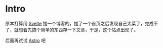 # Intro

原本打算用 [Svelte](https://svelte.dev/) 搓一个博客的，搓了一个首页之后发现自己太菜了，完成不了，就想着先搞个简单的东西存一下文章，于是，这个站点出现了。

后面再试试 [Astro](https://astro.build/) 吧
